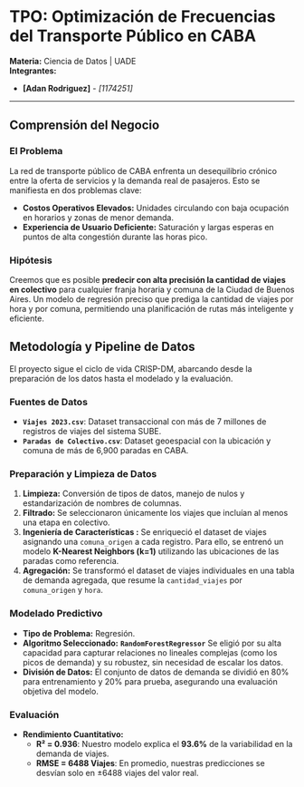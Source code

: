 # TPO: Optimización de Frecuencias del Transporte Público en CABA

**Materia:** Ciencia de Datos | UADE  
**Integrantes:**
*   **[Adan Rodriguez]** - *[1174251]*

---

## Comprensión del Negocio

### El Problema
La red de transporte público de CABA enfrenta un desequilibrio crónico entre la oferta de servicios y la demanda real de pasajeros. Esto se manifiesta en dos problemas clave:
- **Costos Operativos Elevados:** Unidades circulando con baja ocupación en horarios y zonas de menor demanda.
- **Experiencia de Usuario Deficiente:** Saturación y largas esperas en puntos de alta congestión durante las horas pico.

### Hipótesis
Creemos que es posible **predecir con alta precisión la cantidad de viajes en colectivo** para cualquier franja horaria y comuna de la Ciudad de Buenos Aires. Un modelo de regresión preciso que prediga la cantidad de viajes por hora y por comuna, permitiendo una planificación de rutas más inteligente y eficiente.

## Metodología y Pipeline de Datos

El proyecto sigue el ciclo de vida CRISP-DM, abarcando desde la preparación de los datos hasta el modelado y la evaluación.

### Fuentes de Datos
- **`Viajes 2023.csv`**: Dataset transaccional con más de 7 millones de registros de viajes del sistema SUBE.
- **`Paradas de Colectivo.csv`**: Dataset geoespacial con la ubicación y comuna de más de 6,900 paradas en CABA.

### Preparación y Limpieza de Datos
1.  **Limpieza:** Conversión de tipos de datos, manejo de nulos y estandarización de nombres de columnas.
2.  **Filtrado:** Se seleccionaron únicamente los viajes que incluían al menos una etapa en colectivo.
3.  **Ingeniería de Características :** Se enriqueció el dataset de viajes asignando una `comuna_origen` a cada registro. Para ello, se entrenó un modelo **K-Nearest Neighbors (k=1)** utilizando las ubicaciones de las paradas como referencia.
4.  **Agregación:** Se transformó el dataset de viajes individuales en una tabla de demanda agregada, que resume la `cantidad_viajes` por `comuna_origen` y `hora`.

### Modelado Predictivo
- **Tipo de Problema:** Regresión.
- **Algoritmo Seleccionado:** **`RandomForestRegressor`** Se eligió por su alta capacidad para capturar relaciones no lineales complejas (como los picos de demanda) y su robustez, sin necesidad de escalar los datos.
- **División de Datos:** El conjunto de datos de demanda se dividió en 80% para entrenamiento y 20% para prueba, asegurando una evaluación objetiva del modelo.

### Evaluación

- **Rendimiento Cuantitativo:**
  - **R² = 0.936**: Nuestro modelo explica el **93.6%** de la variabilidad en la demanda de viajes.
  - **RMSE = 6488 Viajes**: En promedio, nuestras predicciones se desvían solo en ±6488 viajes del valor real.
